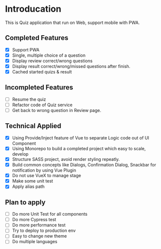 # Introducation

This is Quiz application that run on Web, support mobile with PWA.

## Completed Features

- [x] Support PWA
- [x] Single, multiple choice of a question
- [x] Display review correct/wrong questions 
- [x] Display result correct/wrong/missed questions after finish.
- [x] Cached started quizs & result

## Incompleted Features

- [ ] Resume the quiz
- [ ] Refactor code of Quiz service
- [ ] Get back to wrong question in Review page.

## Technical Applied

- [x] Using Provide/Inject feature of Vue to separate Logic code out of UI Component
- [x] Using Monorepo to build a completed project which easy to scale, develop
- [x] Structure SASS project, avoid render styling repeatly.
- [x] Build common concepts like Dialogs, Confirmation Dialog, Snackbar for notification by using Vue Plugin
- [x] Do not use VueX to manage stage
- [x] Make some unit test
- [x] Apply alias path

## Plan to apply

- [ ] Do more Unit Test for all components
- [ ] Do more Cypress test
- [ ] Do more performance test
- [ ] Try to deploy to production env
- [ ] Easy to change new theme
- [ ] Do multiple languages
